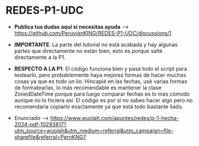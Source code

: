 # REDES-P1-UDC

- **Publica tus dudas aquí si necesitas ayuda** --> https://github.com/PeruvianKING/REDES-P1-UDC/discussions/1

- **IMPORTANTE**: La parte del tutorial no está acabada y hay algunas partes que directamente no están bien, esto es porque salté directamente a la P1.

- **RESPECTO A LA P1**: El código funciona bien y pasa todo el script para testearlo, pero probablemente haya mejores formas de hacer muchas cosas ya que es todo un lío. Hincapié en las fechas, usé varias formas de formatearlas, lo más recomendable es mantener la clase ZonedDateTime porque para luego comparar fechas es lo más cómodo aunque no lo hiciera así. El código es por si no sabes hacer algo pero no recomendaría copiarlo exactamente ya que está todo bastante liado.

- Enunciado --> https://www.wuolah.com/apuntes/redes/p-1-hecha-2024-pdf-10293817?utm_source=wuolah&utm_medium=referral&utm_campaign=file-sharefile&referral=PernKNG7
